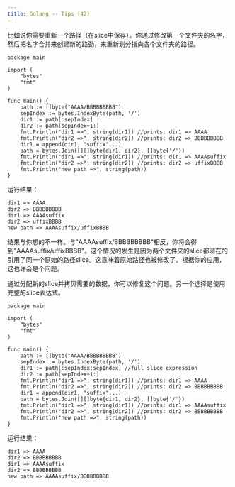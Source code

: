 ```yaml
---
title: Golang -- Tips (42)
---
```


比如说你需要重新一个路径（在slice中保存）。你通过修改第一个文件夹的名字，然后把名字合并来创建新的路劲，来重新划分指向各个文件夹的路径。

```
package main

import (
    "bytes"
    "fmt"
)

func main() {
    path := []byte("AAAA/BBBBBBBBB")
    sepIndex := bytes.IndexByte(path, '/')
    dir1 := path[:sepIndex]
    dir2 := path[sepIndex+1:]
    fmt.Println("dir1 =>", string(dir1)) //prints: dir1 => AAAA
    fmt.Println("dir2 =>", string(dir2)) //prints: dir2 => BBBBBBBBB
    dir1 = append(dir1, "suffix"...)
    path = bytes.Join([][]byte{dir1, dir2}, []byte{'/'})
    fmt.Println("dir1 =>", string(dir1)) //prints: dir1 => AAAAsuffix
    fmt.Println("dir2 =>", string(dir2)) //prints: dir2 => uffixBBBB 
    fmt.Println("new path =>", string(path))
}
```

运行结果：

```
dir1 => AAAA
dir2 => BBBBBBBBB
dir1 => AAAAsuffix
dir2 => uffixBBBB
new path => AAAAsuffix/uffixBBBB

```

结果与你想的不一样。与"AAAAsuffix/BBBBBBBBB"相反，你将会得到"AAAAsuffix/uffixBBBB"。这个情况的发生是因为两个文件夹的slice都潜在的引用了同一个原始的路径slice。这意味着原始路径也被修改了。根据你的应用，这也许会是个问题。

通过分配新的slice并拷贝需要的数据，你可以修复这个问题。另一个选择是使用完整的slice表达式。

```
package main

import (
    "bytes"
    "fmt"
)

func main() {
    path := []byte("AAAA/BBBBBBBBB")
    sepIndex := bytes.IndexByte(path, '/')
    dir1 := path[:sepIndex:sepIndex] //full slice expression
    dir2 := path[sepIndex+1:]
    fmt.Println("dir1 =>", string(dir1)) //prints: dir1 => AAAA
    fmt.Println("dir2 =>", string(dir2)) //prints: dir2 => BBBBBBBBB
    dir1 = append(dir1, "suffix"...)
    path = bytes.Join([][]byte{dir1, dir2}, []byte{'/'})
    fmt.Println("dir1 =>", string(dir1)) //prints: dir1 => AAAAsuffix
    fmt.Println("dir2 =>", string(dir2)) //prints: dir2 => BBBBBBBBB 
    fmt.Println("new path =>", string(path))
}

```

运行结果：

```
dir1 => AAAA
dir2 => BBBBBBBBB
dir1 => AAAAsuffix
dir2 => BBBBBBBBB
new path => AAAAsuffix/BBBBBBBBB

```
